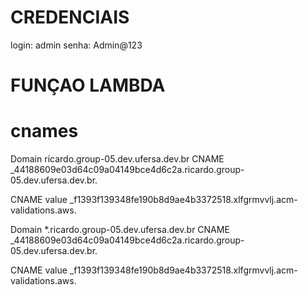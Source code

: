 # CREDENCIAIS
login: admin
senha: Admin@123

# FUNÇAO LAMBDA

# cnames
Domain
ricardo.group-05.dev.ufersa.dev.br
CNAME
_44188609e03d64c09a04149bce4d6c2a.ricardo.group-05.dev.ufersa.dev.br.

CNAME value
_f1393f139348fe190b8d9ae4b3372518.xlfgrmvvlj.acm-validations.aws.

Domain
*.ricardo.group-05.dev.ufersa.dev.br
CNAME
_44188609e03d64c09a04149bce4d6c2a.ricardo.group-05.dev.ufersa.dev.br.

CNAME value
_f1393f139348fe190b8d9ae4b3372518.xlfgrmvvlj.acm-validations.aws.